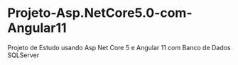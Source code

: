 # Projeto-Asp.NetCore5.0-com-Angular11
Projeto de Estudo usando Asp Net Core 5 e Angular 11 com Banco de Dados SQLServer
